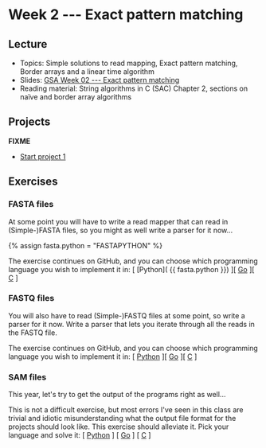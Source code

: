 # Week 2 --- Exact pattern matching

## Lecture

- Topics: Simple solutions to read mapping, Exact pattern matching,
    Border arrays and a linear time algorithm
- Slides: [GSA Week 02 --- Exact pattern
    matching](../slides/GSA%20Week%2002%20--%20Exact%20pattern%20matching.pdf)
- Reading material: String algorithms in C (SAC) Chapter 2, sections
    on naïve and border array algorithms

## Projects

**FIXME**

- [Start project
    1](https://www.dropbox.com/s/fay64xd2ayqafry/Project%201-%20Basic%20exact%20pattern%20matching.pdf?dl=0)

## Exercises

### FASTA files

At some point you will have to write a read mapper that can read in
(Simple-)FASTA files, so you might as well write a parser for it now...

{% assign fasta.python = "FASTAPYTHON" %}

The exercise continues on GitHub, and you can choose which programming
language you wish to implement it in: \[ [Python]( {{ fasta.python }}) \]\[
[Go]($fasta.go$) \]\[ [C]($fasta.c$) \]

### FASTQ files

You will also have to read (Simple-)FASTQ files at some point, so write
a parser for it now. Write a parser that lets you iterate through all
the reads in the FASTQ file.

The exercise continues on GitHub, and you can choose which programming
language you wish to implement it in: \[
[Python](https://classroom.github.com/a/SNorpTI9) \]\[
[Go](https://classroom.github.com/a/6jiC7ED4) \]\[
[C](https://classroom.github.com/a/F2ywXphR) \]

### SAM files

This year, let's try to get the output of the programs right as well...

This is not a difficult exercise, but most errors I've seen in this
class are trivial and idiotic misunderstanding what the output file
format for the projects should look like. This exercise should alleviate
it. Pick your language and solve it: \[
[Python](https://classroom.github.com/a/bfS1ecIR) \] \[
[Go](https://classroom.github.com/a/C9D3A55s) \] \[
[C](https://classroom.github.com/a/a8lzL6Nz) \]
